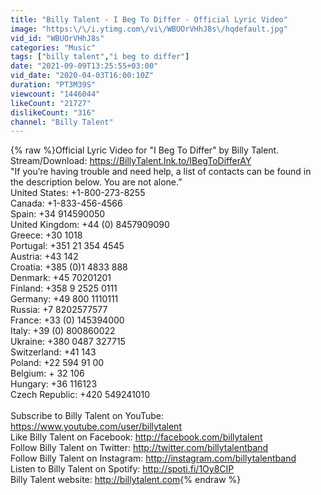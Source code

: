 ```yaml
---
title: "Billy Talent - I Beg To Differ - Official Lyric Video"
image: "https:\/\/i.ytimg.com\/vi\/WBUOrVHhJ8s\/hqdefault.jpg"
vid_id: "WBUOrVHhJ8s"
categories: "Music"
tags: ["billy talent","i beg to differ"]
date: "2021-09-09T13:25:55+03:00"
vid_date: "2020-04-03T16:00:10Z"
duration: "PT3M39S"
viewcount: "1446044"
likeCount: "21727"
dislikeCount: "316"
channel: "Billy Talent"
---
```

{% raw %}Official Lyric Video for &quot;I Beg To Differ&quot; by Billy Talent. Stream/Download: <a rel="nofollow" target="blank" href="https://BillyTalent.lnk.to/IBegToDifferAY">https://BillyTalent.lnk.to/IBegToDifferAY</a><br />&quot;If you’re having trouble and need help, a list of contacts can be found in the description below. You are not alone.”<br />United States: +1-800-273-8255<br />Canada: +1-833-456-4566<br />Spain: +34 914590050<br />United Kingdom: +44 (0) 8457909090<br />Greece: +30 1018<br />Portugal: +351 21 354 4545<br />Austria: +43 142<br />Croatia: +385 (0)1 4833 888<br />Denmark: +45 70201201<br />Finland: +358 9 2525 0111<br />Germany: +49 800 1110111<br />Russia: +7 8202577577<br />France: +33 (0) 145394000<br />Italy: +39 (0) 800860022<br />Ukraine: +380 0487 327715<br />Switzerland: +41 143<br />Poland: +22 594 91 00<br />Belgium: + 32 106<br />Hungary: +36 116123<br />Czech Republic: +420 549241010<br /><br />Subscribe to Billy Talent on YouTube: <a rel="nofollow" target="blank" href="https://www.youtube.com/user/billytalent">https://www.youtube.com/user/billytalent</a> <br />Like Billy Talent on Facebook: <a rel="nofollow" target="blank" href="http://facebook.com/billytalent">http://facebook.com/billytalent</a><br />Follow Billy Talent on Twitter: <a rel="nofollow" target="blank" href="http://twitter.com/billytalentband">http://twitter.com/billytalentband</a><br />Follow Billy Talent on Instagram: <a rel="nofollow" target="blank" href="http://instagram.com/billytalentband">http://instagram.com/billytalentband</a><br />Listen to Billy Talent on Spotify: <a rel="nofollow" target="blank" href="http://spoti.fi/1Oy8CIP">http://spoti.fi/1Oy8CIP</a><br />Billy Talent website: <a rel="nofollow" target="blank" href="http://billytalent.com">http://billytalent.com</a>{% endraw %}
